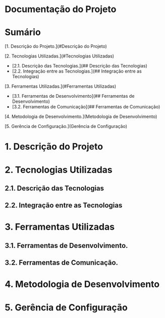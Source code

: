 Documentação do Projeto
========================

# Sumário
[1. Descrição do Projeto.](#Descrição do Projeto)

[2. Tecnologias Utilizadas.](#Tecnologias Utilizadas)
  - [2.1. Descrição das Tecnologias.](## Descrição das Tecnologias)
  - [2.2. Integração entre as Tecnologias.](## Integração entre as Tecnologias)

[3. Ferramentas Utilizadas.](#Ferramentas Utilizadas)
 - [3.1. Ferramentas de Desenvolvimento](## Ferramentas de Desenvolvimento)
 - [3.2. Ferramentas de Comunicação](## Ferramentas de Comunicação)

[4. Metodologia de Desenvolvimento.](Metodologia de Desenvolvimento)

[5. Gerência de Configuração.](Gerência de Configuração)



<a name="Descrição do Projeto"></a>
# 1. Descrição do Projeto

<a name="Tecnologias Utilizadas"></a>
# 2. Tecnologias Utilizadas

<a name="Descrição das Tecnologias"></a>
## 2.1. Descrição das Tecnologias

<a name="Integração entre as Tecnologias"></a>
## 2.2. Integração entre as Tecnologias

<a name="Ferramentas Utilizadas"></a>
# 3. Ferramentas Utilizadas

<a name="Ferramentas de Desenvolvimento"></a>
## 3.1. Ferramentas de Desenvolvimento.
<a name="Ferramentas de Comunicação"></a>
## 3.2. Ferramentas de Comunicação.

<a name="Metodologia de Desenvolvimento"></a>
# 4. Metodologia de Desenvolvimento

<a name="Gerência de Configuração"></a>
# 5. Gerência de Configuração
